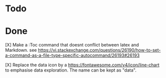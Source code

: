 

# Todo



# Done 

[X] Make a :Toc command that doesnt conflict between latex and Markdown.
    see https://vi.stackexchange.com/questions/26190/how-to-set-a-command-as-a-file-type-specific-autocommand/26193#26193

[X] Replace the data icon by a https://fontawesome.com/v4/icon/line-chart to
    emphasise data exploration. The name can be kept as "data".
